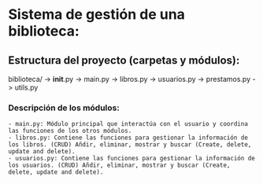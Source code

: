 # Sistema de gestión de una biblioteca:

## Estructura del proyecto (carpetas y módulos):
biblioteca/
    -> __init__.py
    -> main.py
    -> libros.py
    -> usuarios.py
    -> prestamos.py
    -> utils.py

### Descripción de los módulos:
    - main.py: Módulo principal que interactúa con el usuario y coordina las funciones de los otros módulos.
    - libros.py: Contiene las funciones para gestionar la información de los libros. (CRUD) Añdir, eliminar, mostrar y buscar (Create, delete, update and delete).
    - usuarios.py: Contiene las funciones para gestionar la información de los usuarios. (CRUD) Añdir, eliminar, mostrar y buscar (Create, delete, update and delete).